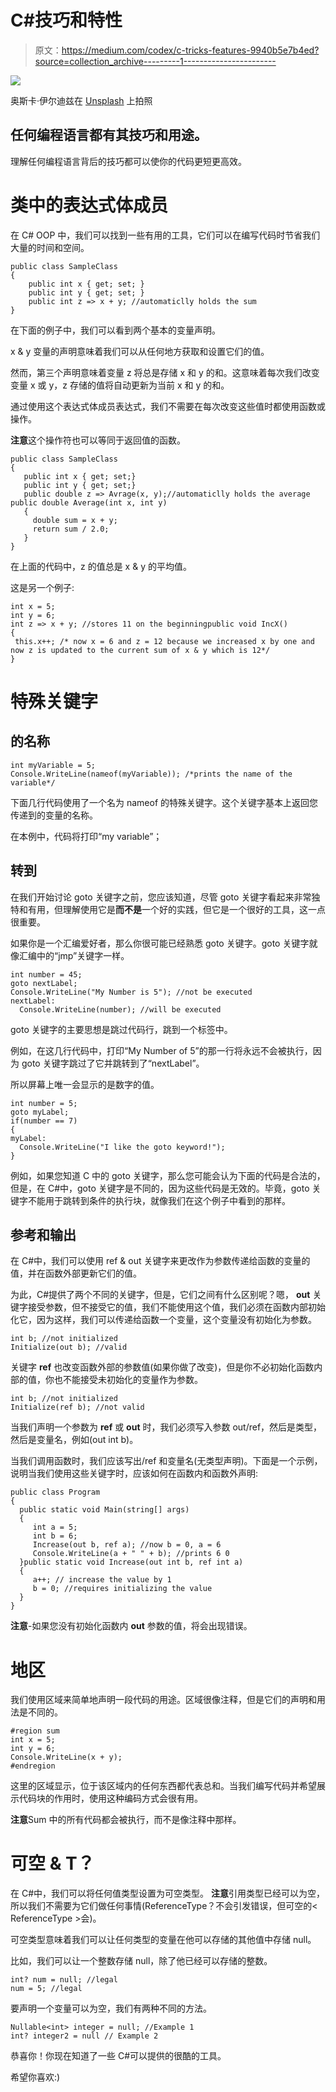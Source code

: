 # C#技巧和特性

> 原文：<https://medium.com/codex/c-tricks-features-9940b5e7b4ed?source=collection_archive---------1----------------------->

![](img/3e7d60479b2aae0272e0170aacc90fb5.png)

奥斯卡·伊尔迪兹在 [Unsplash](https://unsplash.com?utm_source=medium&utm_medium=referral) 上拍照

## 任何编程语言都有其技巧和用途。

理解任何编程语言背后的技巧都可以使你的代码更短更高效。

# 类中的表达式体成员

在 C# OOP 中，我们可以找到一些有用的工具，它们可以在编写代码时节省我们大量的时间和空间。

```
public class SampleClass
{
    public int x { get; set; }
    public int y { get; set; }
    public int z => x + y; //automaticlly holds the sum
}
```

在下面的例子中，我们可以看到两个基本的变量声明。

x & y 变量的声明意味着我们可以从任何地方获取和设置它们的值。

然而，第三个声明意味着变量 z 将总是存储 x 和 y 的和。这意味着每次我们改变变量 x 或 y，z 存储的值将自动更新为当前 x 和 y 的和。

通过使用这个表达式体成员表达式，我们不需要在每次改变这些值时都使用函数或操作。

**注意**这个操作符也可以等同于返回值的函数。

```
public class SampleClass
{
   public int x { get; set;}
   public int y { get; set;}
   public double z => Avrage(x, y);//automaticlly holds the average public double Average(int x, int y)
   {
     double sum = x + y;
     return sum / 2.0;
   }
}
```

在上面的代码中，z 的值总是 x & y 的平均值。

这是另一个例子:

```
int x = 5;
int y = 6;
int z => x + y; //stores 11 on the beginningpublic void IncX()
{ 
 this.x++; /* now x = 6 and z = 12 because we increased x by one and now z is updated to the current sum of x & y which is 12*/
}
```

# 特殊关键字

## 的名称

```
int myVariable = 5;
Console.WriteLine(nameof(myVariable)); /*prints the name of the variable*/
```

下面几行代码使用了一个名为 nameof 的特殊关键字。这个关键字基本上返回您传递到的变量的名称。

在本例中，代码将打印“my variable”；

## 转到

在我们开始讨论 goto 关键字之前，您应该知道，尽管 goto 关键字看起来非常独特和有用，但理解使用它是**而不是**一个好的实践，但它是一个很好的工具，这一点很重要。

如果你是一个汇编爱好者，那么你很可能已经熟悉 goto 关键字。goto 关键字就像汇编中的“jmp”关键字一样。

```
int number = 45;
goto nextLabel;
Console.WriteLine("My Number is 5"); //not be executed
nextLabel:
  Console.WriteLine(number); //will be executed
```

goto 关键字的主要思想是跳过代码行，跳到一个标签中。

例如，在这几行代码中，打印“My Number of 5”的那一行将永远不会被执行，因为 goto 关键字跳过了它并跳转到了“nextLabel”。

所以屏幕上唯一会显示的是数字的值。

```
int number = 5;
goto myLabel;
if(number == 7)
{
myLabel:
  Console.WriteLine("I like the goto keyword!");
}
```

例如，如果您知道 C 中的 goto 关键字，那么您可能会认为下面的代码是合法的，但是，在 C#中，goto 关键字是不同的，因为这些代码是无效的。毕竟，goto 关键字不能用于跳转到条件的执行块，就像我们在这个例子中看到的那样。

## 参考和输出

在 C#中，我们可以使用 ref & out 关键字来更改作为参数传递给函数的变量的值，并在函数外部更新它们的值。

为此，C#提供了两个不同的关键字，但是，它们之间有什么区别呢？嗯， **out** 关键字接受参数，但不接受它的值，我们不能使用这个值，我们必须在函数内部初始化它，因为这样，我们可以传递给函数一个变量，这个变量没有初始化为参数。

```
int b; //not initialized
Initialize(out b); //valid 
```

关键字 **ref** 也改变函数外部的参数值(如果你做了改变)，但是你不必初始化函数内部的值，你也不能接受未初始化的变量作为参数。

```
int b; //not initialized
Initialize(ref b); //not valid
```

当我们声明一个参数为 **ref** 或 **out** 时，我们必须写入参数 out/ref，然后是类型，然后是变量名，例如(out int b)。

当我们调用函数时，我们应该写出/ref 和变量名(无类型声明)。下面是一个示例，说明当我们使用这些关键字时，应该如何在函数内和函数外声明:

```
public class Program
{
  public static void Main(string[] args)
  {
     int a = 5;
     int b = 6;
     Increase(out b, ref a); //now b = 0, a = 6
     Console.WriteLine(a + " " + b); //prints 6 0
  }public static void Increase(out int b, ref int a)
  { 
     a++; // increase the value by 1
     b = 0; //requires initializing the value
  }
}
```

**注意**-如果您没有初始化函数内 **out** 参数的值，将会出现错误。

# 地区

我们使用区域来简单地声明一段代码的用途。区域很像注释，但是它们的声明和用法是不同的。

```
#region sum
int x = 5;
int y = 6;
Console.WriteLine(x + y);
#endregion
```

这里的区域显示，位于该区域内的任何东西都代表总和。当我们编写代码并希望展示代码块的作用时，使用这种编码方式会很有用。

**注意**Sum 中的所有代码都会被执行，而不是像注释中那样。

# 可空 <t>& T？</t>

在 C#中，我们可以将任何值类型设置为可空类型。
**注意**引用类型已经可以为空，所以我们不需要为它们做任何事情(ReferenceType？不会引发错误，但可空的< ReferenceType >会)。

可空类型意味着我们可以让任何类型的变量在他可以存储的其他值中存储 null。

比如，我们可以让一个整数存储 null，除了他已经可以存储的整数。

```
int? num = null; //legal
num = 5; //legal
```

要声明一个变量可以为空，我们有两种不同的方法。

```
Nullable<int> integer = null; //Example 1
int? integer2 = null // Example 2
```

恭喜你！你现在知道了一些 C#可以提供的很酷的工具。

希望你喜欢:)